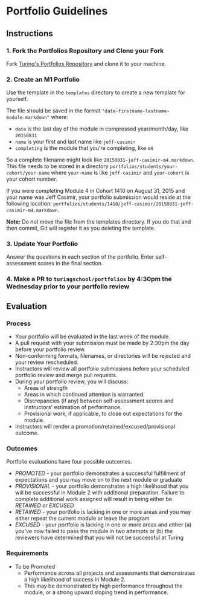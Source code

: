 # Portfolio Guidelines

## Instructions

### 1. Fork the Portfolios Repository and Clone your Fork

Fork [Turing's Portfolios Repository](https://github.com/turingschool/portfolios) and clone it to your machine.

### 2. Create an M1 Portfolio

Use the template in the `templates` directory to create a new template for yourself.

The file should be saved in the format `"date-firstname-lastname-module.markdown"` where:

* `date` is the last day of the module in compressed year/month/day, like `20150831`
* `name` is your first and last name like `jeff-casimir`
* `completing` is the module that you're completing, like `m4`

So a complete filename might look like `20150831-jeff-casimir-m4.markdown`. This file needs to be stored in a directory `portfolios/students/your-cohort/your-name` where `your-name` is like `jeff-casimir` and `your-cohort` is your cohort number.

If you were completing Module 4 in Cohort 1410 on August 31, 2015 and your name was Jeff Casimir, your portfolio submission would reside at the following location: `portfolios/students/1410/jeff-casimir/20150831-jeff-casimir-m4.markdown`.

**Note:** Do *not* move the file from the templates directory. If you do that and then commit, Git will register it as you deleting the template.

### 3. Update Your Portfolio

Answer the questions in each section of the portfolio. Enter self-assessment scores in the final section.

### 4. Make a PR to `turingschool/portfolios` by 4:30pm the Wednesday prior to your portfolio review

## Evaluation

### Process

* Your portfolio will be evaluated in the last week of the module.
* A pull request with your submission must be made by 2:30pm the day before your portfolio review.
* Non-conforming formats, filenames, or directories will be rejected and your review rescheduled.
* Instructors will review all portfolio submissions before your scheduled portfolio review and merge pull requests.
* During your portfolio review, you will discuss:
    * Areas of strength
    * Areas in which continued attention is warranted.
    * Discrepancies (if any) between self-assessment scores and instructors' estimation of performance.
    * Provisional work, if applicable, to close out expectations for the module.
* Instructors will render a promotion/retained/excused/provisional outcome.

### Outcomes

Portfolio evaluations have four possible outcomes.

* *PROMOTED* - your portfolio demonstrates a successful fulfillment of expectations
and you may move on to the next module or graduate
* *PROVISIONAL* - your portfolio demonstrates a high likelihood that you will be successful in Module 2 with additional preparation. Failure to complete additional work assigned will result in being either be *RETAINED* or *EXCUSED*
* *RETAINED* - your portfolio is lacking in one or more areas and you may either
repeat the current module or leave the program
* *EXCUSED* - your portfolio is lacking in one or more areas and either (a) you've
now failed to pass the module in two attempts or (b) the reviewers have determined
that you will not be successful at Turing

### Requirements

* To be Promoted
    * Performance across all projects and assessments that demonstrates a high likelihood of success in Module 2.
    * This may be demonstrated by high performance throughout the module, or a strong upward sloping trend in performance.

